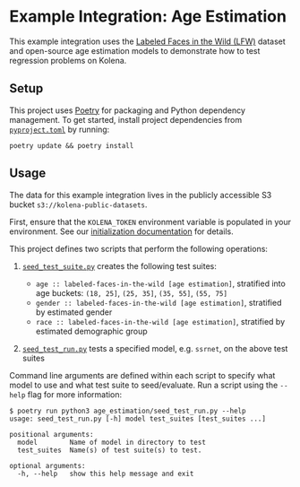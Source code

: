# Example Integration: Age Estimation

This example integration uses the [Labeled Faces in the Wild (LFW)](http://vis-www.cs.umass.edu/lfw/) dataset and
open-source age estimation models to demonstrate how to test regression problems on Kolena.

## Setup

This project uses [Poetry](https://python-poetry.org/) for packaging and Python dependency management. To get started,
install project dependencies from [`pyproject.toml`](./pyproject.toml) by running:

```shell
poetry update && poetry install
```

## Usage

The data for this example integration lives in the publicly accessible S3 bucket `s3://kolena-public-datasets`.

First, ensure that the `KOLENA_TOKEN` environment variable is populated in your environment. See our
[initialization documentation](https://docs.kolena.com/installing-kolena/#initialization) for details.

This project defines two scripts that perform the following operations:

1. [`seed_test_suite.py`](age_estimation/seed_test_suite.py) creates the following test suites:

    - `age :: labeled-faces-in-the-wild [age estimation]`, stratified into age buckets: `(18, 25]`, `(25, 35]`,
        `(35, 55]`, `(55, 75]`
    - `gender :: labeled-faces-in-the-wild [age estimation]`, stratified by estimated gender
    - `race :: labeled-faces-in-the-wild [age estimation]`, stratified by estimated demographic group

2. [`seed_test_run.py`](age_estimation/seed_test_run.py) tests a specified model, e.g. `ssrnet`, on the above test suites

Command line arguments are defined within each script to specify what model to use and what test suite to seed/evaluate.
Run a script using the `--help` flag for more information:

```shell
$ poetry run python3 age_estimation/seed_test_run.py --help
usage: seed_test_run.py [-h] model test_suites [test_suites ...]

positional arguments:
  model        Name of model in directory to test
  test_suites  Name(s) of test suite(s) to test.

optional arguments:
  -h, --help   show this help message and exit
```

